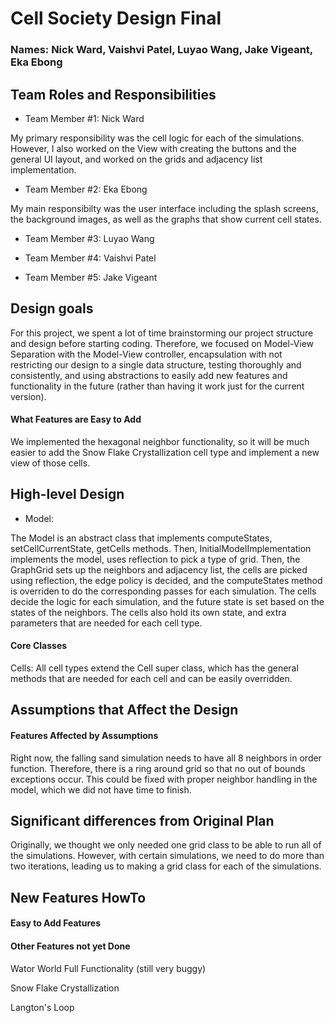 # Cell Society Design Final
### Names: Nick Ward, Vaishvi Patel, Luyao Wang, Jake Vigeant, Eka Ebong

## Team Roles and Responsibilities

 * Team Member #1: Nick Ward

My primary responsibility was the cell logic for each of the simulations. However, I also worked on the View with creating the buttons and the general UI layout, and worked on the grids and adjacency list implementation.

 * Team Member #2: Eka Ebong

My main responsibilty was the user interface including the splash screens, the background images, as well as the graphs that show current cell states. 

 * Team Member #3: Luyao Wang

 * Team Member #4: Vaishvi Patel

 * Team Member #5: Jake Vigeant


## Design goals
For this project, we spent a lot of time brainstorming our project structure and design before starting coding. Therefore, we focused on Model-View Separation with the Model-View controller, encapsulation with not restricting our design to a single data structure, testing thoroughly and consistently, and using abstractions to easily add new features and functionality in the future (rather than having it work just for the current version).

#### What Features are Easy to Add
We implemented the hexagonal neighbor functionality, so it will be much easier to add the Snow Flake Crystallization cell type and implement a new view of those cells.

## High-level Design
* Model:

The Model is an abstract class that implements computeStates, setCellCurrentState, getCells methods.
Then, InitialModelImplementation implements the model, uses reflection to pick a type of grid.
Then, the GraphGrid sets up the neighbors and adjacency list, the cells are picked using reflection, the edge policy is decided, and the computeStates method is overriden to do the corresponding passes for each simulation.
The cells decide the logic for each simulation, and the future state is set based on the states of the neighbors. The cells also hold its own state, and extra parameters that are needed for each cell type.


#### Core Classes
Cells: All cell types extend the Cell super class, which has the general methods that are needed for each cell and can be easily overridden.

## Assumptions that Affect the Design

#### Features Affected by Assumptions
Right now, the falling sand simulation needs to have all 8 neighbors in order function. Therefore, there is a ring around grid so that no out of bounds exceptions occur. This could be fixed with proper neighbor handling in the model, which we did not have time to finish.

## Significant differences from Original Plan
Originally, we thought we only needed one grid class to be able to run all of the simulations. However, with certain simulations, we need to do more than two iterations, leading us to making a grid class for each of the simulations.

## New Features HowTo

#### Easy to Add Features

#### Other Features not yet Done
Wator World Full Functionality (still very buggy)

Snow Flake Crystallization

Langton's Loop